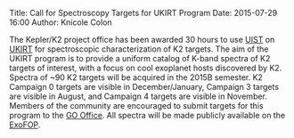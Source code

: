 Title: Call for Spectroscopy Targets for UKIRT Program
Date: 2015-07-29 16:00
Author: Knicole Colon



The Kepler/K2 project office has been awarded 30 hours to use [UIST](http://www.ukirt.hawaii.edu/instruments/uist/uist.html) on [UKIRT](http://www.ukirt.hawaii.edu/) for spectroscopic characterization of K2 targets.  The aim of the UKIRT program is to provide a uniform catalog of K-band spectra of K2 targets of interest, with a focus on cool exoplanet hosts discovered by K2.  Spectra of ~90 K2 targets will be acquired in the 2015B semester.  K2 Campaign 0 targets are visible in December/January, Campaign 3 targets are visible in August, and Campaign 4 targets are visible in November.  Members of the community are encouraged to submit targets for this program to the [GO Office](mailto:keplergo@mail.arc.nasa.gov).  All spectra will be made publicly available on the [ExoFOP](https://cfop.ipac.caltech.edu/k2/).
